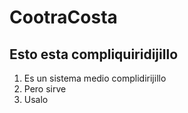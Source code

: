 # CootraCosta
## Esto esta compliquiridijillo

1. Es un sistema medio complidirijillo
2. Pero sirve
3. Usalo
